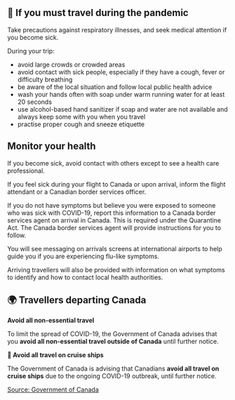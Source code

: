 ## 🛫 If you must travel during the pandemic

Take precautions against respiratory illnesses, and seek medical attention if you become sick.

During your trip:

- avoid large crowds or crowded areas
- avoid contact with sick people, especially if they have a cough, fever or difficulty breathing
- be aware of the local situation and follow local public health advice
- wash your hands often with soap under warm running water for at least 20 seconds
- use alcohol-based hand sanitizer if soap and water are not available and always keep some with you when you travel
- practise proper cough and sneeze etiquette

## Monitor your health

If you become sick, avoid contact with others except to see a health care professional.

If you feel sick during your flight to Canada or upon arrival, inform the flight attendant or a Canadian border services officer.

If you do not have symptoms but believe you were exposed to someone who was sick with COVID-19, report this information to a Canada border services agent on arrival in Canada. This is required under the Quarantine Act. The Canada border services agent will provide instructions for you to follow.

You will see messaging on arrivals screens at international airports to help guide you if you are experiencing flu-like symptoms.

Arriving travellers will also be provided with information on what symptoms to identify and how to contact local health authorities.

## 🌍 Travellers departing Canada

**Avoid all non-essential travel**

To limit the spread of COVID-19, the Government of Canada advises that you **avoid all non-essential travel outside of Canada** until further notice.


**🚢 Avoid all travel on cruise ships**

The Government of Canada is advising that Canadians **avoid all travel on cruise ships** due to the ongoing COVID-19 outbreak, until further notice.

[Source: Government of Canada](https://www.canada.ca/en/public-health/services/diseases/2019-novel-coronavirus-infection/latest-travel-health-advice.html)
